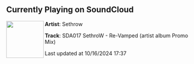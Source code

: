 ## Currently Playing on SoundCloud

[<img align="left" width="100" src="https://i1.sndcdn.com/artworks-sfzoQYbrkjMbSqLC-ESrRRg-t500x500.jpg">](https://soundcloud.com/scarreddigital-com/sda017-sethrow-re-vamped)

**Artist**: Sethrow 

**Track**: SDA017 SethroW - Re-Vamped (artist album Promo Mix)

Last updated at 10/16/2024 17:37
